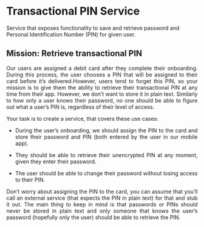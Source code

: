 # Transactional PIN Service
Service that exposes functionality to save and retrieve password and Personal Identification Number (PIN) for given user.

## Mission: Retrieve transactional PIN

<p align="justify">
Our users are assigned a debit card after they complete their onboarding. During this process, the user chooses a PIN that will be assigned to their card before it’s delivered.However, users tend to forget this PIN, so your mission is to give them the ability to retrieve their transactional PIN at any time from their app. However, we don’t want to store it in plain text. Similarly to how only a user knows their password, no one should be able to figure out what a user’s PIN is, regardless of their level of access.

Your task is to create a service, that covers these use cases:

* <p align="justify"> During the user’s onboarding, we should assign the PIN to the card and store their password and PIN (both entered by the user in our mobile app).
* <p align="justify"> They should be able to retrieve their unencrypted PIN at any moment, given they enter their password.

* <p align="justify"> The user should be able to change their password without losing access to their PIN.

<p align="justify">
Don’t worry about assigning the PIN to the card, you can assume that you’ll call an external service (that expects the PIN in plain text) for that and stub it out.
The main thing to keep in mind is that passwords or PINs should never be stored in plain text and only someone that knows the user’s password (hopefully only the user) should be able to retrieve the PIN.